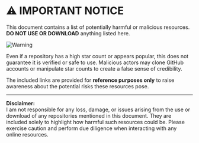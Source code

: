 # ⚠️ IMPORTANT NOTICE  

This document contains a list of potentially harmful or malicious resources. **DO NOT USE OR DOWNLOAD** anything listed here.  

![Warning](https://i.imgur.com/s6kyW8T.png)  

Even if a repository has a high star count or appears popular, this does not guarantee it is verified or safe to use. Malicious actors may clone GitHub accounts or manipulate star counts to create a false sense of credibility.  

The included links are provided for **reference purposes only** to raise awareness about the potential risks these resources pose.  

---

**Disclaimer:**  
I am not responsible for any loss, damage, or issues arising from the use or download of any repositories mentioned in this document. They are included solely to highlight how harmful such resources could be. Please exercise caution and perform due diligence when interacting with any online resources.
